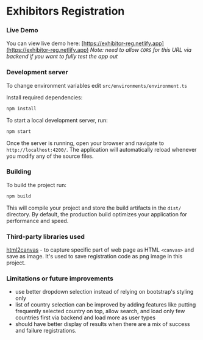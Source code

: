 # Exhibitors Registration

### Live Demo

You can view live demo here: [https://exhibitor-reg.netlify.app](https://exhibitor-reg.netlify.app)
_Note: need to allow `CORS` for this URL via backend if you want to fully test the app out_

### Development server

To change environment variables edit `src/environments/environment.ts`

Install required dependencies:

```bash
npm install
```

To start a local development server, run:

```bash
npm start
```

Once the server is running, open your browser and navigate to `http://localhost:4200/`. The application will automatically reload whenever you modify any of the source files.

### Building

To build the project run:

```bash
npm build
```

This will compile your project and store the build artifacts in the `dist/` directory. By default, the production build optimizes your application for performance and speed.

### Third-party libraries used

[html2canvas](https://github.com/niklasvh/html2canvas) - to capture specific part of web page as HTML `<canvas>` and save as image. It's used to save registration code as png image in this project.

### Limitations or future improvements

- use better dropdown selection instead of relying on bootstrap's styling only
- list of country selection can be improved by adding features like putting frequently selected country on top, allow search, and load only few countries first via backend and load more as user types
- should have better display of results when there are a mix of success and failure registrations.
